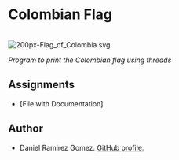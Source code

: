 # Colombian Flag
⠀⠀⠀⠀⠀⠀⠀⠀⠀⠀⠀⠀⠀⠀⠀⠀⠀⠀⠀⠀⠀⠀⠀⠀⠀⠀⠀⠀⠀⠀
![200px-Flag_of_Colombia svg](https://user-images.githubusercontent.com/73015055/119203651-2de88180-ba59-11eb-8758-14ae33c5aec3.png)

_Program to print the Colombian flag using threads_

## Assignments
* [File with Documentation]

## Author
* Daniel Ramirez Gomez. [GitHub profile.](https://github.com/DanielRamirez1901 "GitHub profile.")
